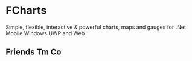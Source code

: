 # FCharts
Simple, flexible, interactive &amp; powerful charts, maps and gauges for .Net Mobile Windows UWP and Web

<h2>Friends Tm Co </h2>
